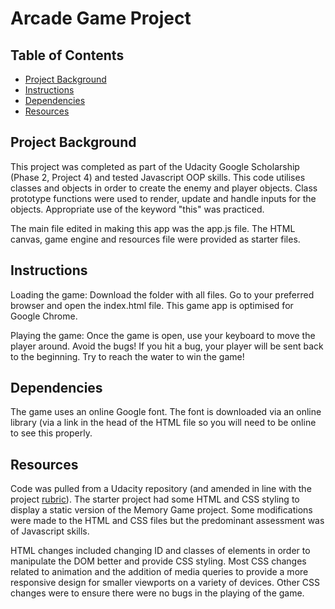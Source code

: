 # Arcade Game Project

## Table of Contents

-   [Project Background](#projectbackground)
-   [Instructions](#instructions)
-   [Dependencies](#dependencies)
-   [Resources](#resources)

## Project Background

This project was completed as part of the Udacity Google Scholarship (Phase 2, Project 4) and tested Javascript OOP skills. This code utilises classes and objects in order to create the enemy and player objects. Class prototype functions were used to render, update and handle inputs for the objects. Appropriate use of the keyword "this" was practiced.

The main file edited in making this app was the app.js file. The HTML canvas, game engine and resources file were provided as starter files.

## Instructions

Loading the game:
Download the folder with all files. Go to your preferred browser and open the index.html file. This game app is optimised for Google Chrome.

Playing the game:
Once the game is open, use your keyboard to move the player around. Avoid the bugs!
If you hit a bug, your player will be sent back to the beginning. Try to reach the water to win the game!

## Dependencies

The game uses an online Google font. The font is downloaded via an online library (via a link in the head of the HTML file so you will need to be online to see this properly.

## Resources

Code was pulled from a Udacity repository (and amended in line with the project [rubric](https://review.udacity.com/#!/projects/2696458597/rubric)). The starter project had some HTML and CSS styling to display a static version of the Memory Game project. Some modifications were made to the HTML and CSS files but the predominant assessment was of Javascript skills.

HTML changes included changing ID and classes of elements in order to manipulate the DOM better and provide CSS styling. Most CSS changes related to animation and the addition of media queries to provide a more responsive design for smaller viewports on a variety of devices. Other CSS changes were to ensure there were no bugs in the playing of the game.
